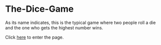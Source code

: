 # The-Dice-Game
As its name indicates, this is the typical game where two people roll a die and the one who gets the highest number wins.

Click [here](https://sheldonyoungo.github.io/The-Dice-Game/) to enter the page.
